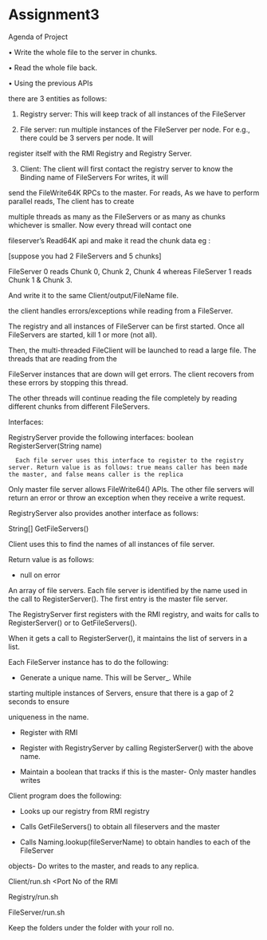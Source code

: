 Assignment3
===========

Agenda of Project



• Write the whole file to the server in chunks. 


• Read the whole file back. 


• Using the previous APIs 



there are 3 entities as follows: 


1. Registry server: This will keep track of all instances of the FileServer 


2. File server:  run multiple instances of the FileServer per node. For e.g., there could be 3 servers per node. It will 

register itself with the RMI Registry and Registry Server. 


3. Client: The client will first contact the registry server to know the Binding name of FileServers For writes, it will


send the FileWrite64K RPCs to the master. For reads, As we have to perform parallel reads, The client has to create 


multiple threads as many as the FileServers or as many as chunks whichever is smaller. Now every thread will contact one 

fileserver’s Read64K api and make it read the  chunk data eg : 


[suppose you had 2 FileServers and 5 chunks] 


FileServer 0 reads Chunk 0, Chunk 2, Chunk 4 whereas FileServer 1 reads Chunk 1 & Chunk 3. 


And write it to the same Client/output/FileName file.


 the client handles errors/exceptions while reading from a FileServer.

The registry and all instances of FileServer can be first started. Once all FileServers are started, kill 1 or more (not all). 


Then, the multi-threaded FileClient will be launched to read a large file. The threads that are reading from the


FileServer instances that are down will get errors. The client recovers from these errors by stopping this thread.


The other threads will continue reading the file completely by reading different chunks from different FileServers.


Interfaces:


RegistryServer  provide the following interfaces: 
      boolean RegisterServer(String name)

      Each file server uses this interface to register to the registry server. Return value is as follows: true means caller has been made the master, and false means caller is the replica 

Only master file server allows FileWrite64() APIs. The other file servers will return an error or throw an exception when they receive a write request. 

RegistryServer also provides another interface as follows: 

String[] GetFileServers() 

Client uses this to find the names of all instances of file server. 

Return value is as follows: 

- null on error 

An array of file servers. Each file server is identified by the name used in the call to RegisterServer(). The first entry is the master file server. 

The RegistryServer first registers with the RMI registry, and waits for calls to RegisterServer() or to GetFileServers(). 

When it gets a call to RegisterServer(), it maintains the list of servers in a list. 

Each FileServer instance has to do the following: 

- Generate a unique name. This will be Server_<time since epoch in seconds>. While 

starting multiple instances of Servers, ensure that there is a gap of 2 seconds to ensure 

uniqueness in the name. 

- Register with RMI 

- Register with RegistryServer by calling RegisterServer() with the above name. 

- Maintain a boolean that tracks if this is the master- Only master handles writes 

Client program does the following: 

- Looks up our registry from RMI registry 

- Calls GetFileServers() to obtain all fileservers and the master 

- Calls Naming.lookup(fileServerName) to obtain handles to each of the FileServer 

objects- Do writes to the master, and reads to any replica. 



Client/run.sh <Name of the File> <IP Address of RMI registry> <Port No of the RMI 

Registry/run.sh <IP Address of RMI registry> <Port No of the RMI Registry> 

FileServer/run.sh <IP Address of RMI registry> <Port No of the RMI Registry> 

 

Keep the folders under the folder with your roll no. 
